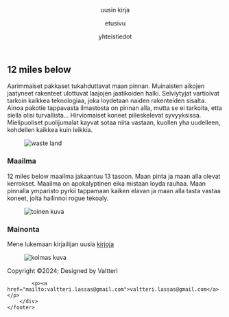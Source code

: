 <!DOCTYPE html>
<!-- -->
<html lang="en">
<head>
    <!--  -->
    <meta charset="UTF-8">
    <!-- -->
    <meta name="viewport" content="width=device-width, initial-scale=1.0">
    <!-- Sivuston otsikko -->
    <title>12 miles below fanpage</title>
    <!--  ulkoisen CSS-tyylitiedoston -->
    <link rel="stylesheet" href="12milebelow.css">
    <!-- Logo pankki etta tietaa mista ottaa ne -->
    <link rel="stylesheet" href="https://cdnjs.cloudflare.com/ajax/libs/font-awesome/6.0.0-beta3/css/all.min.css">
</head>
<body>
    <!--  -->
    <header id="etusivu">
        <nav>
            <!-- Linkki Amazon-sivulle, jossa on kirjan kuva ja teksti "uusin kirja" -->
            <a href="https://www.amazon.com/12-Miles-Below-IV-Progression-ebook/dp/B0CRLGGF77?ref_=ast_author_dp&dib=eyJ2IjoiMSJ9.uKp1yPF_37HsEIuDXEMlZNnms7QCWHN4-iKA8GeCYDmMiBdagTIDeXZAR9KXmk6Q.UdYHQK9VCAt2wNqlNRdjNpC6JgQE7GFUHeGGQTt9rIk&dib_tag=AUTHOR" target="_blank"><i class="fa-solid fa-moon"></i></a>
            <p>uusin kirja</p>
            <!-- Linkki README.md-tiedostoon, jossa on ikoni ja teksti "etusivu" -->
            <a href="README.md" target="_blank"><i class="fa-solid fa-moon"></i></a>
            <p>etusivu</p>
            <!-- Linkki yhteystiedot-sivulle, jossa on ikoni ja teksti "yhteistiedot" -->
            <a href="yhteistiedot.html" target="_blank"><i class="fa-solid fa-moon"></i></a>
            <p>yhteistiedot</p>
        </nav>
    </header>
    <section class="grid-container" id="paasivu">
        <div class="grid-teksti1">
           <!-- Otsikko ja kappale, joka kuvaa tarinan taustaa -->
           <h2>12 miles below</h2>
              <p>Aarimmaiset pakkaset tukahduttavat maan pinnan. Muinaisten aikojen jaatyneet rakenteet ulottuvat laajojen jaatikoiden halki. Selviytyjat vartioivat tarkoin kaikkea teknologiaa, joka loydetaan naiden rakenteiden sisalta.
 Ainoa pakotie tappavasta ilmastosta on pinnan alla, mutta se ei tarkoita, etta siella olisi turvallista...
                Hirviomaiset koneet piileskelevat syvyyksissa. Mielipuoliset puolijumalat kayvat sotaa niita vastaan, kuollen yha uudelleen, kohdellen kaikkea kuin leikkia. </p>
           <!-- Kuvan sisaltava elementti -->
           <figure>
              <img class="kuva" src="images/icy_wasteland.jpg" alt="waste land">
           </figure>
           <!-- Otsikko ja kappale, joka kuvaa maailman rakennetta -->
           <h3>Maailma</h3>
              <p>12 miles below maailma jakaantuu 13 tasoon. Maan pinta ja maan alla olevat kerrokset. Maailma on apokalyptinen eika mistaan loyda rauhaa. Maan pinnalla ymparisto pyrkii tappamaan kaiken elavan ja maan alla tasta vastaa koneet, joita hallinnoi rogue tekoaly.</p>
           <!-- Kuvan sisaltava elementti? -->
           <figure>
              <img class="kuva" src="images/bunker.jpg" alt="toinen kuva">
           </figure>
           <!-- Otsikko ja kappale, joka mainostaa kirjailijan uusia kirjoja -->
           <h3>Mainonta</h3>
              <p>Mene lukemaan kirjailijan uusia <a href="https://www.amazon.com/12-Miles-Below-IV-Progression-ebook/dp/B0CRLGGF77?ref_=ast_author_dp">kirjoja</a> </p>
           <!-- Kuvan sisaltava elementti? -->
           <figure>
              <img class="kuva" src="images/bunker2.jpg" alt="kolmas kuva">
           </figure>
        </div>
    </section>
    <!--footer tee oma css. ei tarvii kun eri class -->
    <footer>
        <div class="footterContainer">
            <div class="iconit">
                <!-- Linkit sosiaalisen median sivuille, joissa on ikonit -->
                <a href="https://www.facebook.com/?locale=fi_FI"><i class="fa-brands fa-facebook"></i></a>
                <a href="https://www.instagram.com/"><i class="fa-brands fa-instagram"></i></a>
                <a href="https://www.youtube.com/"><i class="fa-brands fa-youtube"></i></a>
            </div>
        </div>
        <div class="Copyright">
            <!-- lisaa tekijanoikeustiedot -->
            <p>Copyright &copy;2024; Designed by Valtteri</p>
        </div>
        <div>
            
            <p><a href="mailto:valtteri.lassas@gmail.com">valtteri.lassas@gmail.com</a></p>
        </div>
    </footer>
</body>
</html>